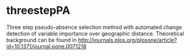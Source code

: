 # threestepPA
Three step pseudo-absence selection method with automated change detection of variable importance over geographic distance. Theoretical background can be found in http://journals.plos.org/plosone/article?id=10.1371/journal.pone.0071218
